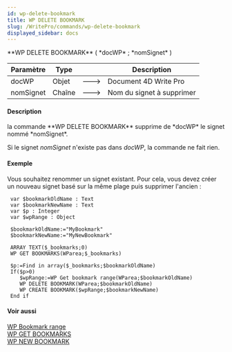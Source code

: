```yaml
---
id: wp-delete-bookmark
title: WP DELETE BOOKMARK
slug: /WritePro/commands/wp-delete-bookmark
displayed_sidebar: docs
---
```


<!--REF #_command_.WP DELETE BOOKMARK.Syntax-->**WP DELETE BOOKMARK** ( *docWP* ; *nomSignet* )<!-- END REF-->
<!--REF #_command_.WP DELETE BOOKMARK.Params-->
| Paramètre | Type |  | Description |
| --- | --- | --- | --- |
| docWP | Objet | &#x1F852; | Document 4D Write Pro |
| nomSignet | Chaîne | &#x1F852; | Nom du signet à supprimer |

<!-- END REF-->

#### Description 

<!--REF #_command_.WP DELETE BOOKMARK.Summary-->la commande **WP DELETE BOOKMARK** supprime de *docWP* le signet nommé *nomSignet*.<!-- END REF-->

Si le signet *nomSignet* n'existe pas dans *docWP*, la commande ne fait rien.

#### Exemple 

Vous souhaitez renommer un signet existant. Pour cela, vous devez créer un nouveau signet basé sur la même plage puis supprimer l'ancien :

```4d
 var $bookmarkOldName : Text
 var $bookmarkNewName : Text
 var $p : Integer
 var $wpRange : Object
 
 $bookmarkOldName:="MyBookmark"
 $bookmarkNewName:="MyNewBookmark"
 
 ARRAY TEXT($_bookmarks;0)
 WP GET BOOKMARKS(WParea;$_bookmarks)
 
 $p:=Find in array($_bookmarks;$bookmarkOldName)
 If($p>0)
    $wpRange:=WP Get bookmark range(WParea;$bookmarkOldName)
    WP DELETE BOOKMARK(WParea;$bookmarkOldName)
    WP CREATE BOOKMARK($wpRange;$bookmarkNewName)
 End if
```

#### Voir aussi 

[WP Bookmark range](wp-bookmark-range.md)  
[WP GET BOOKMARKS](wp-get-bookmarks.md)  
[WP NEW BOOKMARK](wp-new-bookmark.md)  